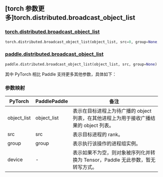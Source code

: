 ## [torch 参数更多]torch.distributed.broadcast_object_list

### [torch.distributed.broadcast_object_list](https://pytorch.org/docs/2.0/distributed.html?highlight=broadcast_object_list#torch.distributed.broadcast_object_list)

```python
torch.distributed.broadcast_object_list(object_list, src=0, group=None, device=None)
```

### [paddle.distributed.broadcast_object_list](https://www.paddlepaddle.org.cn/documentation/docs/zh/api/paddle/distributed/broadcast_object_list_cn.html)

```python
paddle.distributed.broadcast_object_list(object_list, src, group=None)
```

其中 PyTorch 相比 Paddle 支持更多其他参数，具体如下：

### 参数映射

| PyTorch | PaddlePaddle    | 备注                                                              |
| ------- | --------------- | ----------------------------------------------------------------- |
| object_list  | object_list  | 表示在目标进程上为待广播的 object 列表，在其他进程上为用于接收广播结果的 object 列表。 |
| src     | src             | 表示目标进程的 rank。                                                  |
| group   | group           | 表示执行该操作的进程组实例。   |
| device     | -               | 表示如果不为空，则对象被序列化并转换为 Tensor，Paddle 无此参数，暂无转写方式。   |
